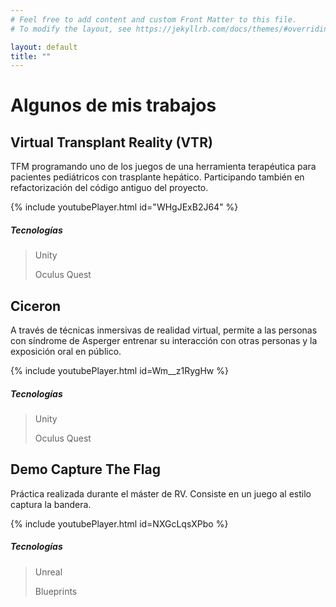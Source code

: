 ```yaml
---
# Feel free to add content and custom Front Matter to this file.
# To modify the layout, see https://jekyllrb.com/docs/themes/#overriding-theme-defaults

layout: default
title: ""
---
```


# Algunos de mis trabajos

## Virtual Transplant Reality (VTR)
TFM programando uno de los juegos de una herramienta terapéutica para pacientes pediátricos con trasplante hepático. Participando también en refactorización del código antiguo del proyecto.

{% include youtubePlayer.html id="WHgJExB2J64" %}

##### Tecnologías
> Unity
> 
> Oculus Quest

## Ciceron
A través de técnicas inmersivas de realidad virtual, permite a las personas con síndrome de Asperger entrenar su interacción con otras personas y la exposición oral en público.

{% include youtubePlayer.html id=Wm__z1RygHw %}

##### Tecnologías
> Unity
> 
> Oculus Quest

## Demo Capture The Flag
Práctica realizada durante el máster de RV. Consiste en un juego al estilo captura la bandera.

{% include youtubePlayer.html id=NXGcLqsXPbo %}

##### Tecnologías
> Unreal
> 
> Blueprints